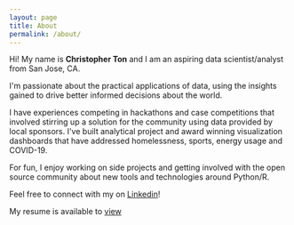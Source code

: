 ```yaml
---
layout: page
title: About
permalink: /about/
---
```


Hi! My name is **Christopher Ton** and I am an aspiring data scientist/analyst from San Jose, CA.

I'm passionate about the practical applications of data, using the insights gained to drive better informed decisions about the world. 

I have experiences competing in hackathons and case competitions that involved stirring up a solution for the community using data provided by local sponsors. I've built analytical project and award winning visualization dashboards that have addressed homelessness, sports, energy usage and COVID-19.

For fun, I enjoy working on side projects and getting involved with the open source community about new tools and technologies around Python/R. 

Feel free to connect with my on [Linkedin](https://www.linkedin.com/in/chriztopherton/)!

My resume is available to [view](https://github.com/chriztopherton/chriztopherton.github.io/raw/master/assets/Christopher_Ton_Resume_01_21.pdf)
